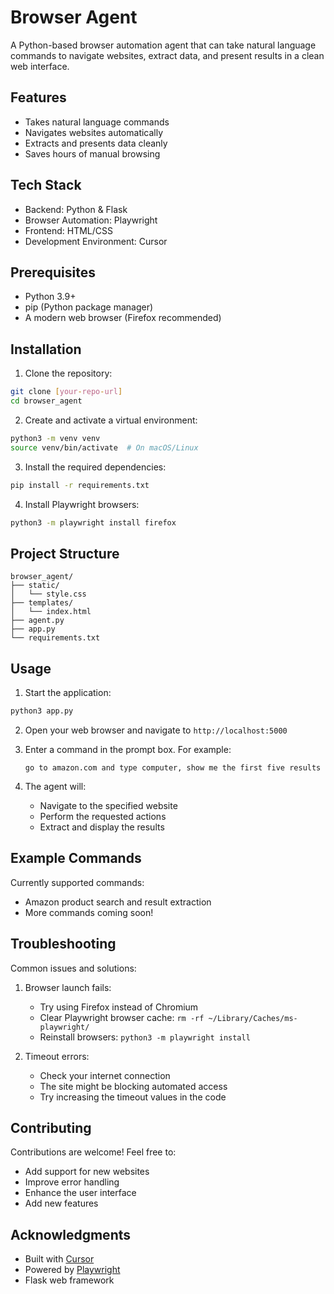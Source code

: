 # Browser Agent

A Python-based browser automation agent that can take natural language commands to navigate websites, extract data, and present results in a clean web interface.

## Features

* Takes natural language commands
* Navigates websites automatically
* Extracts and presents data cleanly
* Saves hours of manual browsing

## Tech Stack

* Backend: Python & Flask
* Browser Automation: Playwright
* Frontend: HTML/CSS
* Development Environment: Cursor

## Prerequisites

* Python 3.9+
* pip (Python package manager)
* A modern web browser (Firefox recommended)

## Installation

1. Clone the repository:
```bash
git clone [your-repo-url]
cd browser_agent
```

2. Create and activate a virtual environment:
```bash
python3 -m venv venv
source venv/bin/activate  # On macOS/Linux
```

3. Install the required dependencies:
```bash
pip install -r requirements.txt
```

4. Install Playwright browsers:
```bash
python3 -m playwright install firefox
```

## Project Structure

```
browser_agent/
├── static/
│   └── style.css
├── templates/
│   └── index.html
├── agent.py
├── app.py
└── requirements.txt
```

## Usage

1. Start the application:
```bash
python3 app.py
```

2. Open your web browser and navigate to `http://localhost:5000`

3. Enter a command in the prompt box. For example:
   ```
   go to amazon.com and type computer, show me the first five results
   ```

4. The agent will:
   - Navigate to the specified website
   - Perform the requested actions
   - Extract and display the results

## Example Commands

Currently supported commands:
- Amazon product search and result extraction
- More commands coming soon!

## Troubleshooting

Common issues and solutions:

1. Browser launch fails:
   - Try using Firefox instead of Chromium
   - Clear Playwright browser cache: `rm -rf ~/Library/Caches/ms-playwright/`
   - Reinstall browsers: `python3 -m playwright install`

2. Timeout errors:
   - Check your internet connection
   - The site might be blocking automated access
   - Try increasing the timeout values in the code

## Contributing

Contributions are welcome! Feel free to:
- Add support for new websites
- Improve error handling
- Enhance the user interface
- Add new features


## Acknowledgments

- Built with [Cursor](https://cursor.so/)
- Powered by [Playwright](https://playwright.dev/)
- Flask web framework
